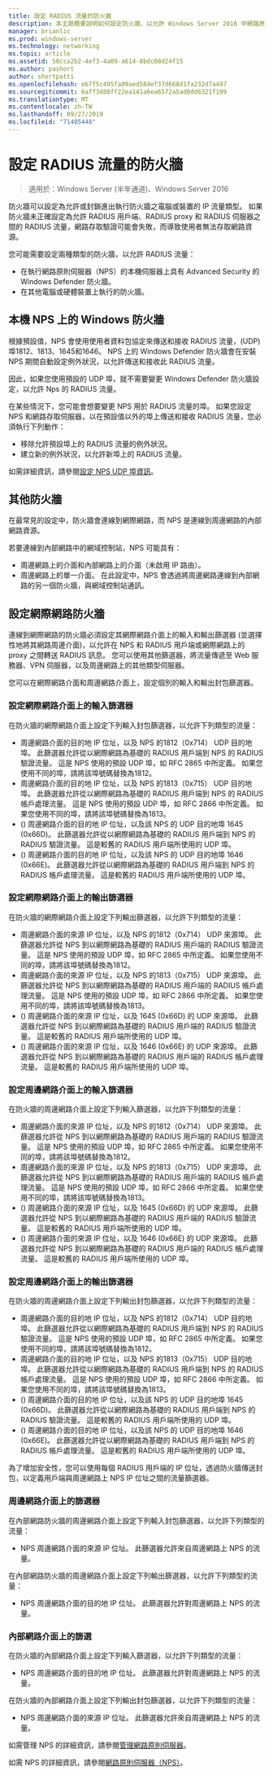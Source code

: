 ```yaml
---
title: 設定 RADIUS 流量的防火牆
description: 本主題概要說明如何設定防火牆，以允許 Windows Server 2016 中網路原則伺服器的 RADIUS 流量。
manager: brianlic
ms.prod: windows-server
ms.technology: networking
ms.topic: article
ms.assetid: 58cca2b2-4ef3-4a09-a614-8bdc08d24f15
ms.author: pashort
author: shortpatti
ms.openlocfilehash: eb7f5c495fa09aed584ef37d668d1fa232d7a497
ms.sourcegitcommit: 6aff3d88ff22ea141a6ea6572a5ad8dd6321f199
ms.translationtype: MT
ms.contentlocale: zh-TW
ms.lasthandoff: 09/27/2019
ms.locfileid: "71405448"
---
```

# <a name="configure-firewalls-for-radius-traffic"></a>設定 RADIUS 流量的防火牆

>適用於：Windows Server (半年通道)、Windows Server 2016

防火牆可以設定為允許或封鎖進出執行防火牆之電腦或裝置的 IP 流量類型。 如果防火牆未正確設定為允許 RADIUS 用戶端、RADIUS proxy 和 RADIUS 伺服器之間的 RADIUS 流量，網路存取驗證可能會失敗，而導致使用者無法存取網路資源。 

您可能需要設定兩種類型的防火牆，以允許 RADIUS 流量：

- 在執行網路原則伺服器（NPS）的本機伺服器上具有 Advanced Security 的 Windows Defender 防火牆。
- 在其他電腦或硬體裝置上執行的防火牆。

## <a name="windows-firewall-on-the-local-nps"></a>本機 NPS 上的 Windows 防火牆

根據預設值，NPS 會使用使用者資料包協定來傳送和接收 RADIUS 流量，\(UDP\) 埠1812、1813、1645和1646。 NPS 上的 Windows Defender 防火牆會在安裝 NPS 期間自動設定例外狀況，以允許傳送和接收此 RADIUS 流量。

因此，如果您使用預設的 UDP 埠，就不需要變更 Windows Defender 防火牆設定，以允許 Nps 的 RADIUS 流量。

在某些情況下，您可能會想要變更 NPS 用於 RADIUS 流量的埠。 如果您設定 NPS 和網路存取伺服器，以在預設值以外的埠上傳送和接收 RADIUS 流量，您必須執行下列動作：

- 移除允許預設埠上的 RADIUS 流量的例外狀況。
- 建立新的例外狀況，以允許新埠上的 RADIUS 流量。

如需詳細資訊，請參閱[設定 NPS UDP 埠資訊](nps-udp-ports-configure.md)。

## <a name="other-firewalls"></a>其他防火牆

在最常見的設定中，防火牆會連線到網際網路，而 NPS 是連線到周邊網路的內部網路資源。

若要連線到內部網路中的網域控制站，NPS 可能具有：

- 周邊網路上的介面和內部網路上的介面（未啟用 IP 路由）。 
- 周邊網路上的單一介面。 在此設定中，NPS 會透過將周邊網路連線到內部網路的另一個防火牆，與網域控制站通訊。

## <a name="configuring-the-internet-firewall"></a>設定網際網路防火牆

連線到網際網路的防火牆必須設定其網際網路介面上的輸入和輸出篩選器 \(並選擇性地將其網路周邊介面\)，以允許在 NPS 和 RADIUS 用戶端或網際網路上的 proxy 之間轉送 RADIUS 訊息。 您可以使用其他篩選器，將流量傳遞至 Web 服務器、VPN 伺服器，以及周邊網路上的其他類型伺服器。

您可以在網際網路介面和周邊網路介面上，設定個別的輸入和輸出封包篩選器。

### <a name="configure-input-filters-on-the-internet-interface"></a>設定網際網路介面上的輸入篩選器

在防火牆的網際網路介面上設定下列輸入封包篩選器，以允許下列類型的流量：

- 周邊網路介面的目的地 IP 位址，以及 NPS 的1812（0x714） UDP 目的地埠。  此篩選器允許從以網際網路為基礎的 RADIUS 用戶端到 NPS 的 RADIUS 驗證流量。 這是 NPS 使用的預設 UDP 埠，如 RFC 2865 中所定義。 如果您使用不同的埠，請將該埠號碼替換為1812。
- 周邊網路介面的目的地 IP 位址，以及 NPS 的1813（0x715） UDP 目的地埠。 此篩選器允許從以網際網路為基礎的 RADIUS 用戶端到 NPS 的 RADIUS 帳戶處理流量。 這是 NPS 使用的預設 UDP 埠，如 RFC 2866 中所定義。 如果您使用不同的埠，請將該埠號碼替換為1813。
- \(\) 周邊網路介面的目的地 IP 位址，以及該 NPS 的 UDP 目的地埠 1645 \(0x66D\)。 此篩選器允許從以網際網路為基礎的 RADIUS 用戶端到 NPS 的 RADIUS 驗證流量。 這是較舊的 RADIUS 用戶端所使用的 UDP 埠。
- \(\) 周邊網路介面的目的地 IP 位址，以及該 NPS 的 UDP 目的地埠 1646 \(0x66E\)。 此篩選器允許從以網際網路為基礎的 RADIUS 用戶端到 NPS 的 RADIUS 帳戶處理流量。 這是較舊的 RADIUS 用戶端所使用的 UDP 埠。

### <a name="configure-output-filters-on-the-internet-interface"></a>設定網際網路介面上的輸出篩選器

在防火牆的網際網路介面上設定下列輸出篩選器，以允許下列類型的流量：

- 周邊網路介面的來源 IP 位址，以及 NPS 的1812（0x714） UDP 來源埠。 此篩選器允許從 NPS 到以網際網路為基礎的 RADIUS 用戶端的 RADIUS 驗證流量。 這是 NPS 使用的預設 UDP 埠，如 RFC 2865 中所定義。 如果您使用不同的埠，請將該埠號碼替換為1812。
- 周邊網路介面的來源 IP 位址，以及 NPS 的1813（0x715） UDP 來源埠。 此篩選器允許從 NPS 到以網際網路為基礎的 RADIUS 用戶端的 RADIUS 帳戶處理流量。 這是 NPS 使用的預設 UDP 埠，如 RFC 2866 中所定義。 如果您使用不同的埠，請將該埠號碼替換為1813。
- \(\) 周邊網路介面的來源 IP 位址，以及 1645 \(0x66D\) 的 UDP 來源埠。 此篩選器允許從 NPS 到以網際網路為基礎的 RADIUS 用戶端的 RADIUS 驗證流量。 這是較舊的 RADIUS 用戶端所使用的 UDP 埠。
- \(\) 周邊網路介面的來源 IP 位址，以及 1646 \(0x66E\) 的 UDP 來源埠。 此篩選器允許從 NPS 到以網際網路為基礎的 RADIUS 用戶端的 RADIUS 帳戶處理流量。 這是較舊的 RADIUS 用戶端所使用的 UDP 埠。

### <a name="configure-input-filters-on-the-perimeter-network-interface"></a>設定周邊網路介面上的輸入篩選器

在防火牆的周邊網路介面上設定下列輸入篩選器，以允許下列類型的流量：

- 周邊網路介面的來源 IP 位址，以及 NPS 的1812（0x714） UDP 來源埠。 此篩選器允許從 NPS 到以網際網路為基礎的 RADIUS 用戶端的 RADIUS 驗證流量。 這是 NPS 使用的預設 UDP 埠，如 RFC 2865 中所定義。 如果您使用不同的埠，請將該埠號碼替換為1812。
- 周邊網路介面的來源 IP 位址，以及 NPS 的1813（0x715） UDP 來源埠。 此篩選器允許從 NPS 到以網際網路為基礎的 RADIUS 用戶端的 RADIUS 帳戶處理流量。 這是 NPS 使用的預設 UDP 埠，如 RFC 2866 中所定義。 如果您使用不同的埠，請將該埠號碼替換為1813。
- \(\) 周邊網路介面的來源 IP 位址，以及 1645 \(0x66D\) 的 UDP 來源埠。 此篩選器允許從 NPS 到以網際網路為基礎的 RADIUS 用戶端的 RADIUS 驗證流量。 這是較舊的 RADIUS 用戶端所使用的 UDP 埠。
- \(\) 周邊網路介面的來源 IP 位址，以及 1646 \(0x66E\) 的 UDP 來源埠。 此篩選器允許從 NPS 到以網際網路為基礎的 RADIUS 用戶端的 RADIUS 帳戶處理流量。 這是較舊的 RADIUS 用戶端所使用的 UDP 埠。

### <a name="configure-output-filters-on-the-perimeter-network-interface"></a>設定周邊網路介面上的輸出篩選器

在防火牆的周邊網路介面上設定下列輸出封包篩選器，以允許下列類型的流量：

- 周邊網路介面的目的地 IP 位址，以及 NPS 的1812（0x714） UDP 目的地埠。 此篩選器允許從以網際網路為基礎的 RADIUS 用戶端到 NPS 的 RADIUS 驗證流量。 這是 NPS 使用的預設 UDP 埠，如 RFC 2865 中所定義。 如果您使用不同的埠，請將該埠號碼替換為1812。
- 周邊網路介面的目的地 IP 位址，以及 NPS 的1813（0x715） UDP 目的地埠。 此篩選器允許從以網際網路為基礎的 RADIUS 用戶端到 NPS 的 RADIUS 帳戶處理流量。 這是 NPS 使用的預設 UDP 埠，如 RFC 2866 中所定義。 如果您使用不同的埠，請將該埠號碼替換為1813。
- \(\) 周邊網路介面的目的地 IP 位址，以及該 NPS 的 UDP 目的地埠 1645 \(0x66D\)。 此篩選器允許從以網際網路為基礎的 RADIUS 用戶端到 NPS 的 RADIUS 驗證流量。 這是較舊的 RADIUS 用戶端所使用的 UDP 埠。
- \(\) 周邊網路介面的目的地 IP 位址，以及該 NPS 的 UDP 目的地埠 1646 \(0x66E\)。 此篩選器允許從以網際網路為基礎的 RADIUS 用戶端到 NPS 的 RADIUS 帳戶處理流量。 這是較舊的 RADIUS 用戶端所使用的 UDP 埠。

為了增加安全性，您可以使用每個 RADIUS 用戶端的 IP 位址，透過防火牆傳送封包，以定義用戶端與周邊網路上 NPS IP 位址之間的流量篩選器。

### <a name="filters-on-the-perimeter-network-interface"></a>周邊網路介面上的篩選器

在內部網路防火牆的周邊網路介面上設定下列輸入封包篩選器，以允許下列類型的流量：

- NPS 周邊網路介面的來源 IP 位址。 此篩選器允許來自周邊網路上 NPS 的流量。

在內部網路防火牆的周邊網路介面上設定下列輸出篩選器，以允許下列類型的流量：

- NPS 周邊網路介面的目的地 IP 位址。 此篩選器允許對周邊網路上 NPS 的流量。

### <a name="filters-on-the-intranet-interface"></a>內部網路介面上的篩選

在防火牆的內部網路介面上設定下列輸入篩選器，以允許下列類型的流量：

- NPS 周邊網路介面的目的地 IP 位址。 此篩選器允許對周邊網路上 NPS 的流量。

在防火牆的內部網路介面上設定下列輸出封包篩選器，以允許下列類型的流量：

- NPS 周邊網路介面的來源 IP 位址。 此篩選器允許來自周邊網路上 NPS 的流量。


如需管理 NPS 的詳細資訊，請參閱[管理網路原則伺服器](nps-manage-top.md)。

如需 NPS 的詳細資訊，請參閱[網路原則伺服器（NPS）](nps-top.md)。




